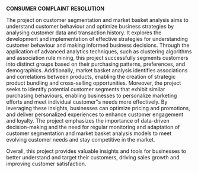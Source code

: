 **CONSUMER COMPLAINT RESOLUTION**

The project on customer segmentation and market basket analysis aims to understand customer behaviour and optimize business strategies by analysing customer data and transaction history.  It explores the development and implementation of effective strategies for understanding customer behaviour and making informed business decisions. Through the application of advanced analytics techniques, such as clustering algorithms and association rule mining, this project successfully segments customers into distinct groups based on their purchasing patterns, preferences, and demographics. Additionally, market basket analysis identifies associations and correlations between products, enabling the creation of strategic product bundling and cross-selling opportunities. Moreover, the project seeks to identify potential customer segments that exhibit similar purchasing behaviours, enabling businesses to personalize marketing efforts and meet individual customer‟s needs more effectively. By leveraging these insights, businesses can optimize pricing and promotions, and deliver personalized experiences to enhance customer engagement and loyalty. The project emphasizes the importance of data-driven decision-making and the need for regular monitoring and adaptation of customer segmentation and market basket analysis models to meet evolving customer needs and stay competitive in the market.  

Overall, this project provides valuable insights and tools for businesses to better understand and target their customers, driving sales growth and improving customer satisfaction.  
 
